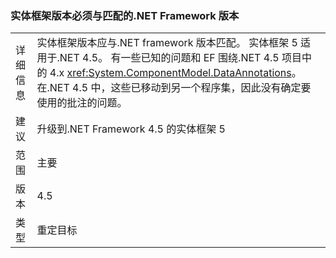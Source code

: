 ### <a name="entity-framework-version-must-match-the-net-framework-version"></a>实体框架版本必须与匹配的.NET Framework 版本

|   |   |
|---|---|
|详细信息|实体框架版本应与.NET framework 版本匹配。 实体框架 5 适用于.NET 4.5。 有一些已知的问题和 EF 围绕.NET 4.5 项目中的 4.x <xref:System.ComponentModel.DataAnnotations>。 在.NET 4.5 中，这些已移动到另一个程序集，因此没有确定要使用的批注的问题。|
|建议|升级到.NET Framework 4.5 的实体框架 5|
|范围|主要|
|版本|4.5|
|类型|重定目标|

